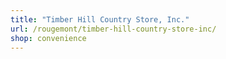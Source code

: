 ```yaml
---
title: "Timber Hill Country Store, Inc."
url: /rougemont/timber-hill-country-store-inc/
shop: convenience
---
```

